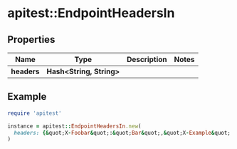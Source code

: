 # apitest::EndpointHeadersIn

## Properties

| Name | Type | Description | Notes |
| ---- | ---- | ----------- | ----- |
| **headers** | **Hash&lt;String, String&gt;** |  |  |

## Example

```ruby
require 'apitest'

instance = apitest::EndpointHeadersIn.new(
  headers: {&quot;X-Foobar&quot;:&quot;Bar&quot;,&quot;X-Example&quot;:&quot;123&quot;}
)
```

